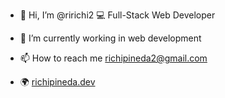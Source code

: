 - 👋 Hi, I’m @ririchi2  💻 Full-Stack Web Developer
<!--- - 👀 I’m interested in ... --->
- 🌱 I’m currently working in web development
<!--- - 💞️ I’m looking to collaborate on ... --->
- 📫 How to reach me richipineda2@gmail.com
  
- 🌍 [richipineda.dev](https://richipineda.dev)

<!---
ririchi2/ririchi2 is a ✨ special ✨ repository because its `README.md` (this file) appears on your GitHub profile.
You can click the Preview link to take a look at your changes.
--->
